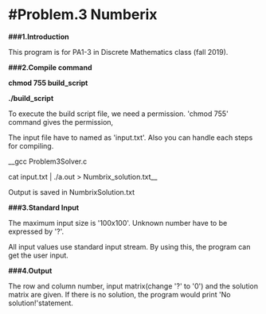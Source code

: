 #Problem.3 Numberix
===================

**###1.Introduction** 


This program is for PA1-3 in Discrete Mathematics class (fall 2019).



**###2.Compile command** 


**chmod 755 build_script**


**./build_script**



To execute the build script file, we need a permission.
'chmod 755' command gives the permission,

The input file have to named as 'input.txt'.
Also you can handle each steps for compiling.

__gcc Problem3Solver.c


cat input.txt | ./a.out > Numbrix_solution.txt__

Output is saved in NumbrixSolution.txt



**###3.Standard Input** 


The maximum input size is '100x100'.
Unknown number have to be expressed by '?'.

All input values use standard input stream.
By using this, the program can get the user input.

**###4.Output**


The row and column number, input matrix(change '?' to '0') and the solution matrix are given.
If there is no solution, the program would print 'No solution!'statement.
